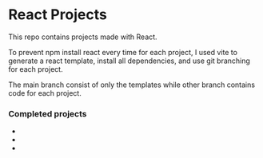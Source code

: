 # React Projects

This repo contains projects made with React. 

To prevent npm install react every time for each project, I used vite to generate a react template, install all dependencies, and use git branching for each project.

The main branch consist of only the templates while other branch contains code for each project.

### Completed projects

-
-
-